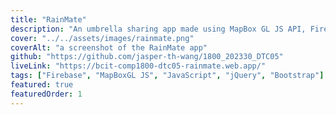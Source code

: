 ```yaml
---
title: "RainMate"
description: "An umbrella sharing app made using MapBox GL JS API, Firebase and Firestore. Designed with Figma, implemented with HTML, CSS and JavaScript."
cover: "../../assets/images/rainmate.png"
coverAlt: "a screenshot of the RainMate app"
github: "https://github.com/jasper-th-wang/1800_202330_DTC05"
liveLink: "https://bcit-comp1800-dtc05-rainmate.web.app/"
tags: ["Firebase", "MapBoxGL JS", "JavaScript", "jQuery", "Bootstrap"]
featured: true
featuredOrder: 1
---
```

